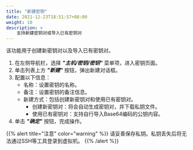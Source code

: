 ```yaml
---
title: "新建密钥"
date: 2021-12-23T18:51:57+08:00
weight: 10
description: >
    支持新建密钥对或导入已有密钥对
---
```


该功能用于创建新密钥对以及导入已有密钥对。

1. 在左侧导航栏，选择 **_"主机/密钥/密钥"_** 菜单项，进入密钥页面。
2. 单击列表上方 **_"新建"_** 按钮，弹出新建对话框。
2. 配置以下信息：
   - 名称：设置密钥的名称。
   - 备注：设置密钥的备注信息。
   - 新建方式：包括创建新密钥对和使用已有密钥对。
        - 创建新密钥对：将会自动生成密钥对，并下载私钥文件。
        - 使用已有密钥对：支持自行导入Base64编码的公钥内容。
3. 单击 **_"确定"_** 按钮，完成操作。

{{% alert title="注意" color="warning"  %}}
请妥善保存私钥。私钥丢失后将无法通过SSH等工具登录到虚拟机。
{{% /alert %}}